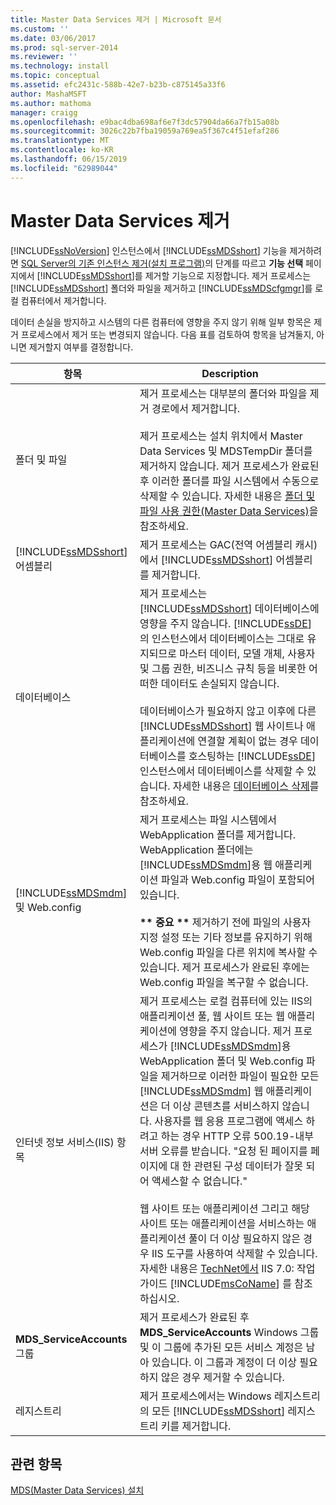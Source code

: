 ```yaml
---
title: Master Data Services 제거 | Microsoft 문서
ms.custom: ''
ms.date: 03/06/2017
ms.prod: sql-server-2014
ms.reviewer: ''
ms.technology: install
ms.topic: conceptual
ms.assetid: efc2431c-588b-42e7-b23b-c875145a33f6
author: MashaMSFT
ms.author: mathoma
manager: craigg
ms.openlocfilehash: e9bac4dba698af6e7f3dc57904da66a7fb15a08b
ms.sourcegitcommit: 3026c22b7fba19059a769ea5f367c4f51efaf286
ms.translationtype: MT
ms.contentlocale: ko-KR
ms.lasthandoff: 06/15/2019
ms.locfileid: "62989044"
---
```

# <a name="uninstall-and-remove-master-data-services"></a>Master Data Services 제거
  [!INCLUDE[ssNoVersion](../../includes/ssnoversion-md.md)] 인스턴스에서 [!INCLUDE[ssMDSshort](../../includes/ssmdsshort-md.md)] 기능을 제거하려면 [SQL Server의 기존 인스턴스 제거&#40;설치 프로그램&#41;](../../../2014/sql-server/install/uninstall-an-existing-instance-of-sql-server-setup.md)의 단계를 따르고 **기능 선택** 페이지에서 [!INCLUDE[ssMDSshort](../../includes/ssmdsshort-md.md)]를 제거할 기능으로 지정합니다. 제거 프로세스는 [!INCLUDE[ssMDSshort](../../includes/ssmdsshort-md.md)] 폴더와 파일을 제거하고 [!INCLUDE[ssMDScfgmgr](../../includes/ssmdscfgmgr-md.md)]를 로컬 컴퓨터에서 제거합니다.  
  
 데이터 손실을 방지하고 시스템의 다른 컴퓨터에 영향을 주지 않기 위해 일부 항목은 제거 프로세스에서 제거 또는 변경되지 않습니다. 다음 표를 검토하여 항목을 남겨둘지, 아니면 제거할지 여부를 결정합니다.  
  
|항목|Description|  
|----------|-----------------|  
|폴더 및 파일|제거 프로세스는 대부분의 폴더와 파일을 제거 경로에서 제거합니다.<br /><br /> 제거 프로세스는 설치 위치에서 Master Data Services 및 MDSTempDir 폴더를 제거하지 않습니다. 제거 프로세스가 완료된 후 이러한 폴더를 파일 시스템에서 수동으로 삭제할 수 있습니다. 자세한 내용은 [폴더 및 파일 사용 권한&#40;Master Data Services&#41;](../../master-data-services/folder-and-file-permissions-master-data-services.md)을 참조하세요.|  
|[!INCLUDE[ssMDSshort](../../includes/ssmdsshort-md.md)] 어셈블리|제거 프로세스는 GAC(전역 어셈블리 캐시)에서 [!INCLUDE[ssMDSshort](../../includes/ssmdsshort-md.md)] 어셈블리를 제거합니다.|  
|데이터베이스|제거 프로세스는 [!INCLUDE[ssMDSshort](../../includes/ssmdsshort-md.md)] 데이터베이스에 영향을 주지 않습니다. [!INCLUDE[ssDE](../../includes/ssde-md.md)] 의 인스턴스에서 데이터베이스는 그대로 유지되므로 마스터 데이터, 모델 개체, 사용자 및 그룹 권한, 비즈니스 규칙 등을 비롯한 어떠한 데이터도 손실되지 않습니다.<br /><br /> 데이터베이스가 필요하지 않고 이후에 다른 [!INCLUDE[ssMDSshort](../../includes/ssmdsshort-md.md)] 웹 사이트나 애플리케이션에 연결할 계획이 없는 경우 데이터베이스를 호스팅하는 [!INCLUDE[ssDE](../../includes/ssde-md.md)] 인스턴스에서 데이터베이스를 삭제할 수 있습니다. 자세한 내용은 [데이터베이스 삭제](../../relational-databases/databases/delete-a-database.md)를 참조하세요.|  
|[!INCLUDE[ssMDSmdm](../../includes/ssmdsmdm-md.md)] 및 Web.config|제거 프로세스는 파일 시스템에서 WebApplication 폴더를 제거합니다. WebApplication 폴더에는 [!INCLUDE[ssMDSmdm](../../includes/ssmdsmdm-md.md)]용 웹 애플리케이션 파일과 Web.config 파일이 포함되어 있습니다.<br /><br /> **\*\* 중요 \*\*** 제거하기 전에 파일의 사용자 지정 설정 또는 기타 정보를 유지하기 위해 Web.config 파일을 다른 위치에 복사할 수 있습니다. 제거 프로세스가 완료된 후에는 Web.config 파일을 복구할 수 없습니다.|  
|인터넷 정보 서비스(IIS) 항목|제거 프로세스는 로컬 컴퓨터에 있는 IIS의 애플리케이션 풀, 웹 사이트 또는 웹 애플리케이션에 영향을 주지 않습니다. 제거 프로세스가 [!INCLUDE[ssMDSmdm](../../includes/ssmdsmdm-md.md)]용 WebApplication 폴더 및 Web.config 파일을 제거하므로 이러한 파일이 필요한 모든 [!INCLUDE[ssMDSmdm](../../includes/ssmdsmdm-md.md)] 웹 애플리케이션은 더 이상 콘텐츠를 서비스하지 않습니다. 사용자를 웹 응용 프로그램에 액세스 하려고 하는 경우 HTTP 오류 500.19-내부 서버 오류를 받습니다. "요청 된 페이지를 페이지에 대 한 관련된 구성 데이터가 잘못 되어 액세스할 수 없습니다."<br /><br /> 웹 사이트 또는 애플리케이션 그리고 해당 사이트 또는 애플리케이션을 서비스하는 애플리케이션 풀이 더 이상 필요하지 않은 경우 IIS 도구를 사용하여 삭제할 수 있습니다. 자세한 내용은 [TechNet에서](https://go.microsoft.com/fwlink/?LinkId=184885) IIS 7.0: 작업 가이드 [!INCLUDE[msCoName](../../includes/msconame-md.md)] 를 참조하십시오.|  
|**MDS_ServiceAccounts** 그룹|제거 프로세스가 완료된 후 **MDS_ServiceAccounts** Windows 그룹 및 이 그룹에 추가된 모든 서비스 계정은 남아 있습니다. 이 그룹과 계정이 더 이상 필요하지 않은 경우 제거할 수 있습니다.|  
|레지스트리|제거 프로세스에서는 Windows 레지스트리의 모든 [!INCLUDE[ssMDSshort](../../includes/ssmdsshort-md.md)] 레지스트리 키를 제거합니다.|  
  
## <a name="see-also"></a>관련 항목  
 [MDS(Master Data Services) 설치](../../master-data-services/install-windows/install-master-data-services.md)  
  
  

